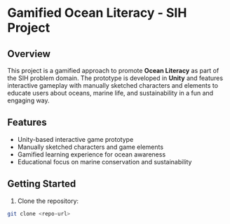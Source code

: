 # Gamified Ocean Literacy - SIH Project

## Overview
This project is a gamified approach to promote **Ocean Literacy** as part of the SIH problem domain. The prototype is developed in **Unity** and features interactive gameplay with manually sketched characters and elements to educate users about oceans, marine life, and sustainability in a fun and engaging way.

## Features
- Unity-based interactive game prototype
- Manually sketched characters and game elements
- Gamified learning experience for ocean awareness
- Educational focus on marine conservation and sustainability

## Getting Started
1. Clone the repository:
```bash
git clone <repo-url>
